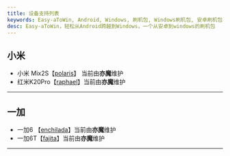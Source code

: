 ```yaml
---
title: 设备支持列表
keywords: Easy-aToWin, Android, Windows, 刷机包, Windows刷机包, 安卓刷机包,  Windows11, Windows10, Windows 11 arm, Windows 10 arm, 安卓刷Windows, 小米刷Windows, 一加刷Windows, 红米刷Windows, 亦魔
desc: Easy-aToWin，轻松从Android跨越到Windows，一个从安卓到windows的刷机包
---
```


## 小米
+ 小米 Mix2S【[polaris](./polaris.md)】 当前由**亦魔**维护
+ 红米K20Pro【[raphael](raphael.md)】当前由**亦魔**维护
---

## 一加
+ 一加6 【[enchilada](enchilada.md)】当前由**亦魔**维护
+ 一加6T【[fajita](./fajita.md)】当前由**亦魔**维护
---
